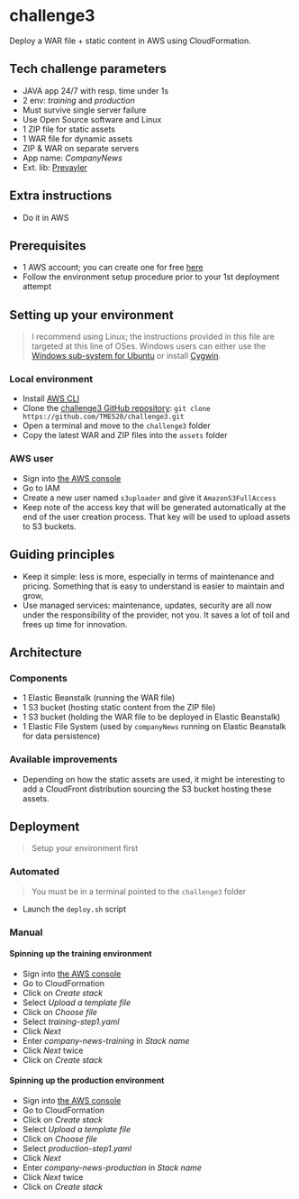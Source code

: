 # challenge3
Deploy a WAR file + static content in AWS using CloudFormation.
## Tech challenge parameters
- JAVA app 24/7 with resp. time under 1s
- 2 env: *training* and *production*
- Must survive single server failure
- Use Open Source software and Linux
- 1 ZIP file for static assets
- 1 WAR file for dynamic assets
- ZIP & WAR on separate servers
- App name: *CompanyNews*
- Ext. lib: [Prevayler](http://prevayler.org)
## Extra instructions
- Do it in AWS
## Prerequisites
- 1 AWS account; you can create one for free [here](https://aws.amazon.com/free/)
- Follow the environment setup procedure prior to your 1st deployment attempt
## Setting up your environment
> I recommend using Linux; the instructions provided in this file are targeted at this line of OSes.
> Windows users can either use the [Windows sub-system for Ubuntu](https://docs.microsoft.com/en-us/windows/wsl/install-win10) or install [Cygwin](https://cygwin.com).
### Local environment
- Install [AWS CLI](https://docs.aws.amazon.com/cli/latest/userguide/install-cliv2.html)
- Clone the [challenge3 GitHub repository](https://github.com/TME520/challenge3): `git clone https://github.com/TME520/challenge3.git`
- Open a terminal and move to the `challenge3` folder
- Copy the latest WAR and ZIP files into the `assets` folder
### AWS user
- Sign into [the AWS console](https://aws.amazon.com)
- Go to IAM
- Create a new user named `s3uploader` and give it `AmazonS3FullAccess`
- Keep note of the access key that will be generated automatically at the end of the user creation process. That key will be used to upload assets to S3 buckets.
## Guiding principles
- Keep it simple: less is more, especially in terms of maintenance and pricing. Something that is easy to understand is easier to maintain and grow,
- Use managed services: maintenance, updates, security are all now under the responsibility of the provider, not you. It saves a lot of toil and frees up time for innovation.
## Architecture
### Components
- 1 Elastic Beanstalk (running the WAR file)
- 1 S3 bucket (hosting static content from the ZIP file)
- 1 S3 bucket (holding the WAR file to be deployed in Elastic Beanstalk)
- 1 Elastic File System (used by `companyNews` running on Elastic Beanstalk for data persistence)
### Available improvements
- Depending on how the static assets are used, it might be interesting to add a CloudFront distribution sourcing the S3 bucket hosting these assets.
## Deployment
> Setup your environment first
### Automated
> You must be in a terminal pointed to the `challenge3` folder
- Launch the `deploy.sh` script
### Manual
#### Spinning up the training environment
- Sign into [the AWS console](https://aws.amazon.com)
- Go to CloudFormation
- Click on *Create stack*
- Select *Upload a template file*
- Click on *Choose file*
- Select *training-step1.yaml*
- Click *Next*
- Enter *company-news-training* in *Stack name*
- Click *Next* twice
- Click on *Create stack*
#### Spinning up the production environment
- Sign into [the AWS console](https://aws.amazon.com)
- Go to CloudFormation
- Click on *Create stack*
- Select *Upload a template file*
- Click on *Choose file*
- Select *production-step1.yaml*
- Click *Next*
- Enter *company-news-production* in *Stack name*
- Click *Next* twice
- Click on *Create stack*